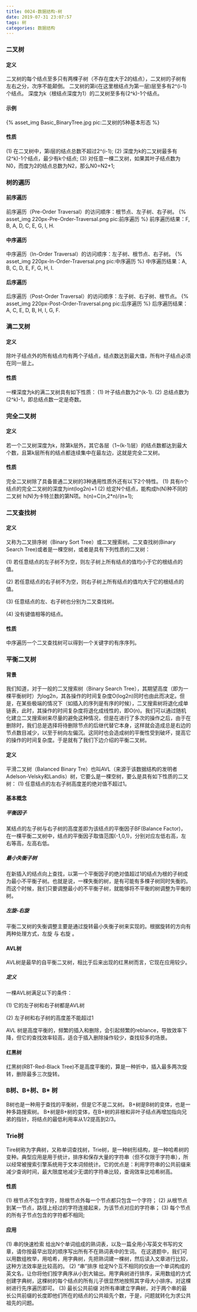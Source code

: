 ```yaml
---
title: 0024-数据结构-树
date: 2019-07-31 23:07:57
tags: 树
categories: 数据结构
---
```


### 二叉树
#### 定义
二叉树的每个结点至多只有两棵子树（不存在度大于2的结点），二叉树的子树有左右之分，次序不能颠倒。
二叉树的第i(在这里根结点为第一层)层至多有2^(i-1)个结点。
深度为k（根结点深度为1）的二叉树至多有(2^k)-1个结点。
#### 示例
{% asset_img Basic_BinaryTree.jpg pic:二叉树的5种基本形态 %}
#### 性质
(1)  在二叉树中，第i层的结点总数不超过2^(i-1);
(2)  深度为k的二叉树最多有(2^k)-1个结点，最少有k个结点;
(3)  对任意一棵二叉树，如果其叶子结点数为N0，而度为2的结点总数为N2，那么N0=N2+1;
### 树的遍历
#### 前序遍历
前序遍历（Pre-Order Traversal）的访问顺序：根节点、左子树、右子树。
{% asset_img 220px-Pre-Order-Traversal.png pic:前序遍历 %}
前序遍历结果：F, B, A, D, C, E, G, I, H.
#### 中序遍历
中序遍历（In-Order Traversal）的访问顺序：左子树、根节点、右子树。
{% asset_img 220px-In-Order-Traversal.png pic:中序遍历 %}
中序遍历结果：A, B, C, D, E, F, G, H, I.
#### 后序遍历
后序遍历（Post-Order Traversal）的访问顺序：左子树、右子树、根节点。
{% asset_img 220px-Post-Order-Traversal.png pic:后序遍历 %}
后序遍历结果：A, C, E, D, B, H, I, G, F.

### 满二叉树
#### 定义
除叶子结点外的所有结点均有两个子结点，结点数达到最大值，所有叶子结点必须在同一层上。
#### 性质
一棵深度为k的满二叉树具有如下性质：
(1)  叶子结点数为2^(k-1).
(2)  总结点数为(2^k)-1，即总结点数一定是奇数。

### 完全二叉树
#### 定义
若一个二叉树深度为k，除第k层外，其它各层（1~(k-1)层）的结点数都达到最大个数，且第k层所有的结点都连续集中在最左边，这就是完全二叉树。

#### 性质
完全二叉树除了具备普通二叉树的3种通用性质外还有以下2个特性。
(1)  具有n个结点的完全二叉树的深度为int(log2n)+1
(2)  给定N个结点，能构成h(N)种不同的二叉树
h(N)为卡特兰数的第N项。h(n)=C(n,2*n)/(n+1);

### 二叉查找树
#### 定义
又称为二叉排序树（Binary Sort Tree）或二叉搜索树。二叉查找树(Binary Search Tree)或者是一棵空树，或者是具有下列性质的二叉树：

(1)  若任意结点的左子树不为空，则左子树上所有结点的值均小于它的根结点的值。

(2)  若任意结点的右子树不为空，则右子树上所有结点的值均大于它的根结点的值。

(3)  任意结点的左、右子树也分别为二叉查找树。

(4)  没有键值相等的结点。

#### 性质
中序遍历一个二叉查找树可以得到一个关键字的有序序列。

### 平衡二叉树
#### 背景
我们知道，对于一般的二叉搜索树（Binary Search Tree），其期望高度（即为一棵平衡树时）为log2n，其各操作的时间复杂度O(log2n)同时也由此而决定。但是，在某些极端的情况下（如插入的序列是有序的时候），二叉搜索树将退化成单链表，此时，其操作的时间复杂度将退化成线性的，即O(n)。我们可以通过随机化建立二叉搜索树来尽量的避免这种情况，但是在进行了多次的操作之后，由于在删除时，我们总是选择将待删除节点的后继代替它本身，这样就会造成总是右边的节点数目减少，以至于树向左偏沉。这同时也会造成树的平衡性受到破坏，提高它的操作的时间复杂度。于是就有了我们下边介绍的平衡二叉树。
#### 定义
平滑二叉树（Balanced Binary Tre）也叫AVL（来源于该数据结构的发明者Adelson-Velsky和Landis）树，它要么是一棵空树，要么是具有如下性质的二叉树：
(1)  任意结点的左右子树高度差的绝对值不超过1。
#### 基本概念
##### 平衡因子
某结点的左子树与右子树的高度差即为该结点的平衡因子BF(Balance Factor)，在一棵平衡二叉树中，结点的平衡因子取值范围(-1,0,1)，分别对应左低右高，左右等高，左高右低。
##### 最小失衡子树
在新插入的结点向上查找，以第一个平衡因子的绝对值超过1的结点为根的子树成为最小不平衡子树。也就是说，一棵失衡的树，是有可能有多棵子树同时失衡的。而这个时候，我们只要调整最小的不平衡子树，就能够将不平衡的树调整为平衡的树。
##### 左旋-右旋
平衡二叉树的失衡调整主要是通过旋转最小失衡子树来实现的。根据旋转的方向有两种处理方式，左旋 与 右旋 。
#### AVL树
AVL树是最早的自平衡二叉树，相比于后来出现的红黑树而言，它现在应用较少。

##### 定义

一棵AVL树满足以下的条件：

(1)  它的左子树和右子树都是AVL树

(2)  左子树和右子树的高度差不能超过1

AVL 树是高度平衡的，频繁的插入和删除，会引起频繁的reblance，导致效率下降，但它的查找效率较高，适合于插入删除操作较少，查找较多的场景。

#### 红黑树
红黑树(RBT-Red-Black Tree)不是高度平衡的，算是一种折中，插入最多两次旋转，删除最多三次旋转。
### B树、B+树、B* 树
B树也是一种用于查找的平衡树，但是它不是二叉树。
B+树是B树的变体，也是一种多路搜索树。
B*树是B+树的变体，在B+树的非根和非叶子结点再增加指向兄弟的指针，将结点的最低利用率从1/2提高到2/3。
### Trie树

Tire树称为字典树，又称单词查找树，Trie树，是一种树形结构，是一种哈希树的变种。典型应用是用于统计，排序和保存大量的字符串（但不仅限于字符串），所以经常被搜索引擎系统用于文本词频统计。它的优点是：利用字符串的公共前缀来减少查询时间，最大限度地减少无谓的字符串比较，查询效率比哈希树高。
#### 性质
(1)  根节点不包含字符，除根节点外每一个节点都只包含一个字符；
(2)  从根节点到某一节点，路径上经过的字符连接起来，为该节点对应的字符串；
(3)  每个节点的所有子节点包含的字符都不相同;

#### 应用
(1)  串的快速检索
给出N个单词组成的熟词表，以及一篇全用小写英文书写的文章，请你按最早出现的顺序写出所有不在熟词表中的生词。
在这道题中，我们可以用数组枚举，用哈希，用字典树，先把熟词建一棵树，然后读入文章进行比较，这种方法效率是比较高的。
(2)  “串”排序
给定N个互不相同的仅由一个单词构成的英文名，让你将他们按字典序从小到大输出。用字典树进行排序，采用数组的方式创建字典树，这棵树的每个结点的所有儿子很显然地按照其字母大小排序。对这棵树进行先序遍历即可。
(3)  最长公共前缀
对所有串建立字典树，对于两个串的最长公共前缀的长度即他们所在的结点的公共祖先个数，于是，问题就转化为求公共祖先的问题。